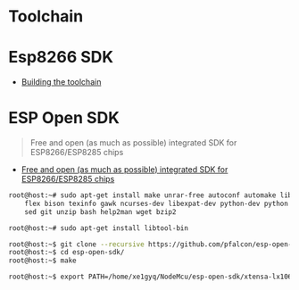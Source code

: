 # Toolchain

# Esp8266 SDK

- [Building the toolchain](https://github.com/esp8266/esp8266-wiki/wiki/Toolchain)

# ESP Open SDK

> Free and open (as much as possible) integrated SDK for ESP8266/ESP8285 chips

- [Free and open (as much as possible) integrated SDK for ESP8266/ESP8285 chips](https://github.com/pfalcon/esp-open-sdk)

```sh
root@host:~# sudo apt-get install make unrar-free autoconf automake libtool gcc g++ gperf \
    flex bison texinfo gawk ncurses-dev libexpat-dev python-dev python python-serial \
    sed git unzip bash help2man wget bzip2
```

```sh
root@host:~# sudo apt-get install libtool-bin
```

```sh
root@host:~$ git clone --recursive https://github.com/pfalcon/esp-open-sdk.git
root@host:~$ cd esp-open-sdk/
root@host:~$ make
```

```sh
root@host:~$ export PATH=/home/xe1gyq/NodeMcu/esp-open-sdk/xtensa-lx106-elf/bin:$PATH
```